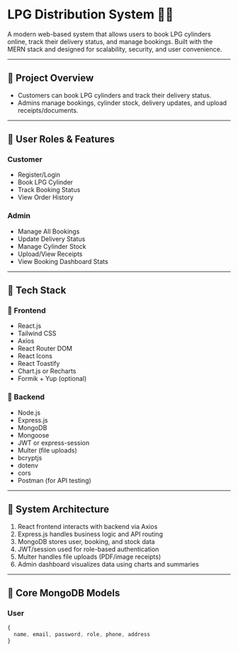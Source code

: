 # LPG Distribution System 🚚🔥

A modern web-based system that allows users to book LPG cylinders online, track their delivery status, and manage bookings. Built with the MERN stack and designed for scalability, security, and user convenience.

---

## 📌 Project Overview

- Customers can book LPG cylinders and track their delivery status.
- Admins manage bookings, cylinder stock, delivery updates, and upload receipts/documents.

---

## 👥 User Roles & Features

### Customer
- Register/Login
- Book LPG Cylinder
- Track Booking Status
- View Order History

### Admin
- Manage All Bookings
- Update Delivery Status
- Manage Cylinder Stock
- Upload/View Receipts
- View Booking Dashboard Stats

---

## 🧱 Tech Stack

### 🔹 Frontend
- React.js
- Tailwind CSS
- Axios
- React Router DOM
- React Icons
- React Toastify
- Chart.js or Recharts
- Formik + Yup (optional)

### 🔹 Backend
- Node.js
- Express.js
- MongoDB
- Mongoose
- JWT or express-session
- Multer (file uploads)
- bcryptjs
- dotenv
- cors
- Postman (for API testing)

---

## 🧩 System Architecture

1. React frontend interacts with backend via Axios
2. Express.js handles business logic and API routing
3. MongoDB stores user, booking, and stock data
4. JWT/session used for role-based authentication
5. Multer handles file uploads (PDF/image receipts)
6. Admin dashboard visualizes data using charts and summaries

---

## 🧾 Core MongoDB Models

### User
```js
{
  name, email, password, role, phone, address
}
